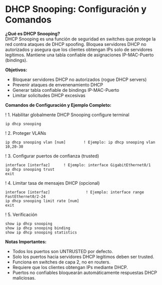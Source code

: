 # DHCP Snooping: Configuración y Comandos

**¿Qué es DHCP Snooping?**  
DHCP Snooping es una función de seguridad en switches que protege la red contra ataques de DHCP spoofing. Bloquea servidores DHCP no autorizados y asegura que los clientes obtengan IPs solo de servidores legítimos. Mantiene una tabla confiable de asignaciones IP-MAC-Puerto (bindings).

**Objetivos:**  
- Bloquear servidores DHCP no autorizados (rogue DHCP servers)  
- Prevenir ataques de envenenamiento DHCP  
- Generar tabla confiable de bindings IP-MAC-Puerto  
- Limitar solicitudes DHCP excesivas  

**Comandos de Configuración y Ejemplo Completo:**

! 1. Habilitar globalmente DHCP Snooping
configure terminal

    ip dhcp snooping

! 2. Proteger VLANs

    ip dhcp snooping vlan [num]        ! Ejemplo: ip dhcp snooping vlan 10,20-30

! 3. Configurar puertos de confianza (trusted)

    interface [interfaz]      ! Ejemplo: interface GigabitEthernet0/1
    ip dhcp snooping trust
    exit

! 4. Limitar tasa de mensajes DHCP (opcional)

    interface [interfaz]                ! Ejemplo: interface range FastEthernet0/2-24
    ip dhcp snooping limit rate [num]
    exit

! 5. Verificación

    show ip dhcp snooping
    show ip dhcp snooping binding
    show ip dhcp snooping statistics



**Notas Importantes:**  
- Todos los puertos son UNTRUSTED por defecto.  
- Solo los puertos hacia servidores DHCP legítimos deben ser trusted.  
- Funciona en switches de capa 2, no en routers.  
- Requiere que los clientes obtengan IPs mediante DHCP.  
- Puertos no confiables bloquearán automáticamente respuestas DHCP maliciosas.
